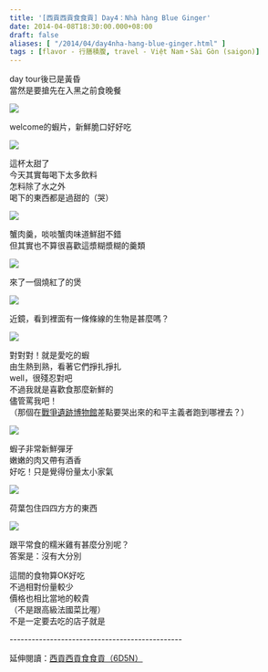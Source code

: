 ```yaml
---
title: '[西貢西貢食食貢] Day4：Nhà hàng Blue Ginger'
date: 2014-04-08T18:30:00.000+08:00
draft: false
aliases: [ "/2014/04/day4nha-hang-blue-ginger.html" ]
tags : [flavor - 行膳積腹, travel - Việt Nam・Sài Gòn (saigon)]
---
```


day tour後已是黃昏  
當然是要搶先在入黑之前食晚餐  

[![](https://3.bp.blogspot.com/-tZTnbWBFMo4/XDBP7K_NxTI/AAAAAAAAD_M/iI5O7uujfAM3t225A7jRPWoa3OTPGsmygCLcBGAs/s640/14.jpg)](https://3.bp.blogspot.com/-tZTnbWBFMo4/XDBP7K_NxTI/AAAAAAAAD_M/iI5O7uujfAM3t225A7jRPWoa3OTPGsmygCLcBGAs/s1600/14.jpg)

welcome的蝦片，新鮮脆口好好吃  

[![](https://1.bp.blogspot.com/-zKb9J2v53hA/XDBQArorIsI/AAAAAAAAD_U/GD5nHXbCRPMyuCOMHiT43YO6XdqJH48GACLcBGAs/s640/15.jpg)](https://1.bp.blogspot.com/-zKb9J2v53hA/XDBQArorIsI/AAAAAAAAD_U/GD5nHXbCRPMyuCOMHiT43YO6XdqJH48GACLcBGAs/s1600/15.jpg)

這杯太甜了  
今天其實每喝下太多飲料  
怎料除了水之外  
喝下的東西都是過甜的（哭）  

[![](https://4.bp.blogspot.com/-ZwC8Elr1yXE/XDBQFzmwn_I/AAAAAAAAD_c/tZNkoEZQA_wCVR8T0ncsu6zD_RcIVpc8QCLcBGAs/s640/16.jpg)](https://4.bp.blogspot.com/-ZwC8Elr1yXE/XDBQFzmwn_I/AAAAAAAAD_c/tZNkoEZQA_wCVR8T0ncsu6zD_RcIVpc8QCLcBGAs/s1600/16.jpg)

蟹肉羹，啖啖蟹肉味道鮮甜不錯  
但其實也不算很喜歡這漿糊漿糊的羹類  

[![](https://1.bp.blogspot.com/-sLdYzxTN9-w/XDBQMWc4s9I/AAAAAAAAD_k/-Pbe9jdJsoU3bs8lW-b-YNHPuFzSziFigCLcBGAs/s640/17.jpg)](https://1.bp.blogspot.com/-sLdYzxTN9-w/XDBQMWc4s9I/AAAAAAAAD_k/-Pbe9jdJsoU3bs8lW-b-YNHPuFzSziFigCLcBGAs/s1600/17.jpg)

來了一個燒紅了的煲  

[![](https://2.bp.blogspot.com/-twxLg0C8fgw/XDBQRkXivfI/AAAAAAAAD_o/RqlRPB5QlDMxgTZCPKTTfSGS80it5kKqQCLcBGAs/s640/18.jpg)](https://2.bp.blogspot.com/-twxLg0C8fgw/XDBQRkXivfI/AAAAAAAAD_o/RqlRPB5QlDMxgTZCPKTTfSGS80it5kKqQCLcBGAs/s1600/18.jpg)

近鏡，看到裡面有一條條線的生物是甚麼嗎？  

[![](https://2.bp.blogspot.com/-aohNuXWmx0I/XDBQa1nUxMI/AAAAAAAAD_w/ur7NqSvOU-8tb8v2U9xt62ByWhdAxWiwgCLcBGAs/s640/19.jpg)](https://2.bp.blogspot.com/-aohNuXWmx0I/XDBQa1nUxMI/AAAAAAAAD_w/ur7NqSvOU-8tb8v2U9xt62ByWhdAxWiwgCLcBGAs/s1600/19.jpg)

對對對！就是愛吃的蝦  
由生熱到熟，看著它們掙扎掙扎  
well，很殘忍對吧  
不過我就是喜歡食那麼新鮮的  
儘管罵我吧！  
（那個在[戰爭遺跡博物館](http://www.hidie.net/2014/04/day2_4.html)差點要哭出來的和平主義者跑到哪裡去？）  

[![](https://3.bp.blogspot.com/-InAY8uTz8Uc/XDBQgqz8ESI/AAAAAAAAD_4/uFNOt2JpC0EH1mvUM3aCSJDNbSRaFFY8wCLcBGAs/s640/20.jpg)](https://3.bp.blogspot.com/-InAY8uTz8Uc/XDBQgqz8ESI/AAAAAAAAD_4/uFNOt2JpC0EH1mvUM3aCSJDNbSRaFFY8wCLcBGAs/s1600/20.jpg)

蝦子非常新鮮彈牙  
嫩嫩的肉又帶有酒香  
好吃！只是覺得份量太小家氣  

[![](https://4.bp.blogspot.com/-zNA4NfcRv9s/XDBQlqxQc1I/AAAAAAAAD_8/gIaEWkq61KkNmATQoAMHqitjHU20Cc6BgCLcBGAs/s640/21.jpg)](https://4.bp.blogspot.com/-zNA4NfcRv9s/XDBQlqxQc1I/AAAAAAAAD_8/gIaEWkq61KkNmATQoAMHqitjHU20Cc6BgCLcBGAs/s1600/21.jpg)

荷葉包住四四方方的東西  

[![](https://3.bp.blogspot.com/-8C6dX46Mhg8/XDBQrBdEPZI/AAAAAAAAEAE/v8omzDPRCtUu6OqJng56fRmn2jaC5KufACLcBGAs/s640/22.jpg)](https://3.bp.blogspot.com/-8C6dX46Mhg8/XDBQrBdEPZI/AAAAAAAAEAE/v8omzDPRCtUu6OqJng56fRmn2jaC5KufACLcBGAs/s1600/22.jpg)

跟平常食的糯米雞有甚麼分別呢？  
答案是：沒有大分別  
  
這間的食物算OK好吃  
不過相對份量較少  
價格也相比當地的較貴  
（不是跟高級法國菜比喔）  
不是一定要去吃的店子就是  
  
\-----------------------------------------------  
  
延伸閱讀：[西貢西貢食食貢（6D5N）](http://www.hidie.net/2014/04/6d5n.html)
